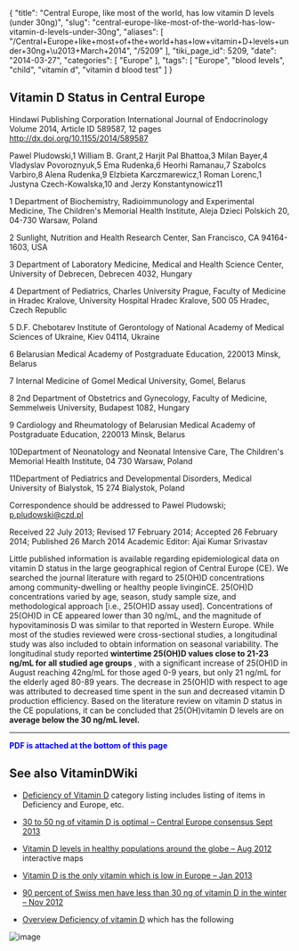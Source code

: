 {
    "title": "Central Europe, like most of the world, has low vitamin D levels (under 30ng)",
    "slug": "central-europe-like-most-of-the-world-has-low-vitamin-d-levels-under-30ng",
    "aliases": [
        "/Central+Europe+like+most+of+the+world+has+low+vitamin+D+levels+under+30ng+\u2013+March+2014",
        "/5209"
    ],
    "tiki_page_id": 5209,
    "date": "2014-03-27",
    "categories": [
        "Europe"
    ],
    "tags": [
        "Europe",
        "blood levels",
        "child",
        "vitamin d",
        "vitamin d blood test"
    ]
}


## Vitamin D Status in Central Europe

Hindawi Publishing Corporation International Journal of Endocrinology Volume 2014, Article ID 589587, 12 pages http://dx.doi.org/10.1155/2014/589587

Pawel Pludowski,1 William B. Grant,2 Harjit Pal Bhattoa,3 Milan Bayer,4 Vladyslav Povoroznyuk,5 Ema Rudenka,6 Heorhi Ramanau,7 Szabolcs Varbiro,8 Alena Rudenka,9 Elzbieta Karczmarewicz,1 Roman Lorenc,1 Justyna Czech-Kowalska,10 and Jerzy Konstantynowicz11

1 Department of Biochemistry, Radioimmunology and Experimental Medicine, The Children's Memorial Health Institute, Aleja Dzieci Polskich 20, 04-730 Warsaw, Poland

2 Sunlight, Nutrition and Health Research Center, San Francisco, CA 94164-1603, USA

3 Department of Laboratory Medicine, Medical and Health Science Center, University of Debrecen, Debrecen 4032, Hungary

4 Department of Pediatrics, Charles University Prague, Faculty of Medicine in Hradec Kralove, University Hospital Hradec Kralove, 500 05 Hradec, Czech Republic

5 D.F. Chebotarev Institute of Gerontology of National Academy of Medical Sciences of Ukraine, Kiev 04114, Ukraine

6 Belarusian Medical Academy of Postgraduate Education, 220013 Minsk, Belarus

7 Internal Medicine of Gomel Medical University, Gomel, Belarus

8 2nd Department of Obstetrics and Gynecology, Faculty of Medicine, Semmelweis University, Budapest 1082, Hungary

9 Cardiology and Rheumatology of Belarusian Medical Academy of Postgraduate Education, 220013 Minsk, Belarus 

10Department of Neonatology and Neonatal Intensive Care, The Children's Memorial Health Institute, 04 730 Warsaw, Poland 

11Department of Pediatrics and Developmental Disorders, Medical University of Bialystok, 15 274 Bialystok, Poland

Correspondence should be addressed to Pawel Pludowski; p.pludowski@czd.pl

Received 22 July 2013; Revised 17 February 2014; Accepted 26 February 2014; Published 26 March 2014 Academic Editor: Ajai Kumar Srivastav

Little published information is available regarding epidemiological data on vitamin D status in the large geographical region of Central Europe (CE). We searched the journal literature with regard to 25(OH)D concentrations among community-dwelling or healthy people livinginCE. 25(OH)D concentrations varied by age, season, study sample size, and methodological approach <span>[i.e., 25(OH)D assay used]</span>. Concentrations of 25(OH)D in CE appeared lower than 30 ng/mL, and the magnitude of hypovitaminosis D was similar to that reported in Western Europe. While most of the studies reviewed were cross-sectional studies, a longitudinal study was also included to obtain information on seasonal variability. The longitudinal study reported  **wintertime 25(OH)D values close to 21-23 ng/mL for all studied age groups** , with a significant increase of 25(OH)D in August reaching 42ng/mL for those aged 0-9 years, but only 21 ng/mL for the elderly aged 80-89 years. The decrease in 25(OH)D with respect to age was attributed to decreased time spent in the sun and decreased vitamin D production efficiency. Based on the literature review on vitamin D status in the CE populations, it can be concluded that 25(OH)vitamin D levels are on  **average below the 30 ng/mL level.** 

---

 **<span style="color:#00F;">PDF is attached at the bottom of this page</span>** 

## See also VitaminDWiki

* [Deficiency of Vitamin D](/tags/deficiency-of-vitamin-d.html) category listing includes listing of items in Deficiency and  Europe, etc.

* [30 to 50 ng of vitamin D is optimal – Central Europe consensus Sept 2013](/posts/30-to-50-ng-of-vitamin-d-is-optimal-central-europe-consensus)

* [Vitamin D levels in healthy populations around the globe – Aug 2012](/posts/vitamin-d-levels-in-healthy-populations-around-the-globe) interactive maps

* [Vitamin D is the only vitamin which is low in Europe – Jan 2013](/posts/vitamin-d-is-the-only-vitamin-which-is-low-in-europe)

* [90 percent of Swiss men have less than 30 ng of vitamin D in the winter – Nov 2012](/posts/90-percent-of-swiss-men-have-less-than-30-ng-of-vitamin-d-in-the-winter)

* [Overview Deficiency of vitamin D](/tags/overview-deficiency-of-vitamin-d.html) which has the following

<img src="/attachments/d3.mock.jpg" alt="image">